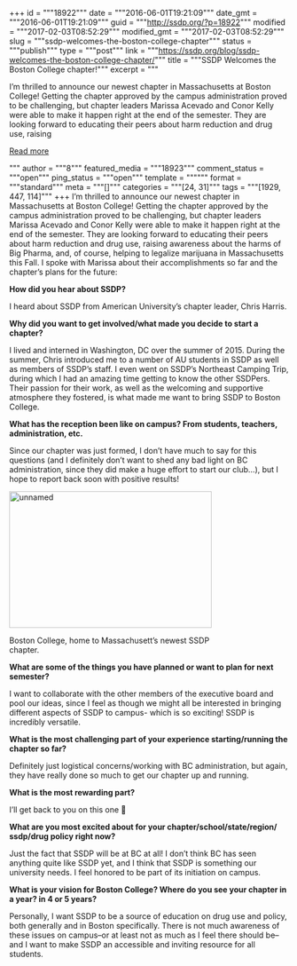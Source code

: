 +++
id = """18922"""
date = """2016-06-01T19:21:09"""
date_gmt = """2016-06-01T19:21:09"""
guid = """http://ssdp.org/?p=18922"""
modified = """2017-02-03T08:52:29"""
modified_gmt = """2017-02-03T08:52:29"""
slug = """ssdp-welcomes-the-boston-college-chapter"""
status = """publish"""
type = """post"""
link = """https://ssdp.org/blog/ssdp-welcomes-the-boston-college-chapter/"""
title = """SSDP Welcomes the Boston College chapter!"""
excerpt = """<p>I&#8217;m thrilled to announce our newest chapter in Massachusetts at Boston College! Getting the chapter approved by the campus administration proved to be challenging, but chapter leaders Marissa Acevado and Conor Kelly were able to make it happen right at the end of the semester. They are looking forward to educating their peers about harm reduction and drug use, raising</p>
<div class="h10"></div>
<p><a class="more-link2 flat" href="https://ssdp.org/blog/ssdp-welcomes-the-boston-college-chapter/">Read more</a></p>
"""
author = """8"""
featured_media = """18923"""
comment_status = """open"""
ping_status = """open"""
template = """"""
format = """standard"""
meta = """[]"""
categories = """[24, 31]"""
tags = """[1929, 447, 114]"""
+++
I&#8217;m thrilled to announce our newest chapter in Massachusetts at Boston College! Getting the chapter approved by the campus administration proved to be challenging, but chapter leaders Marissa Acevado and Conor Kelly were able to make it happen right at the end of the semester. They are looking forward to educating their peers about harm reduction and drug use, raising awareness about the harms of Big Pharma, and, of course, helping to legalize marijuana in Massachusetts this Fall. I spoke with Marissa about their accomplishments so far and the chapter&#8217;s plans for the future:

<strong>How did you hear about SSDP?</strong><strong> </strong>

I heard about SSDP from American University&#8217;s chapter leader, Chris Harris.

<strong>Why did you want to get involved/what made you decide to start a chapter?</strong>

I lived and interned in Washington, DC over the summer of 2015. During the summer, Chris introduced me to a number of AU students in SSDP as well as members of SSDP&#8217;s staff. I even went on SSDP&#8217;s Northeast Camping Trip, during which I had an amazing time getting to know the other SSDPers. Their passion for their work, as well as the welcoming and supportive atmosphere they fostered, is what made me want to bring SSDP to Boston College.

<strong>What has the reception been like on campus? From students, teachers, administration, etc.</strong>

Since our chapter was just formed, I don&#8217;t have much to say for this questions (and I definitely don&#8217;t want to shed any bad light on BC administration, since they did make a huge effort to start our club&#8230;), but I hope to report back soon with positive results!

<div id="attachment_18923" style="width: 375px" class="wp-caption alignleft"><a href="/assets/unnamed-2.jpg"><img class="wp-image-18923" src="http://ssdp.org/assets/unnamed-2-300x202.jpg" alt="unnamed" width="365" height="246" /></a><p class="wp-caption-text">Boston College, home to Massachusett&#8217;s newest SSDP chapter.</p></div>

<strong>What are some of the things you have planned or want to plan for next semester?</strong>

I want to collaborate with the other members of the executive board and pool our ideas, since I feel as though we might all be interested in bringing different aspects of SSDP to campus- which is so exciting! SSDP is incredibly versatile.

<strong>What is the most challenging part of your experience starting/running the chapter so far?</strong><strong> </strong>

Definitely just logistical concerns/working with BC administration, but again, they have really done so much to get our chapter up and running.

<strong>What is the most rewarding part?</strong>

I&#8217;ll get back to you on this one 🙂

<strong>What are you most excited about for your chapter/school/state/region/<wbr />ssdp/drug policy right now?</strong>

Just the fact that SSDP will be at BC at all! I don&#8217;t think BC has seen anything quite like SSDP yet, and I think that SSDP is something our university needs. I feel honored to be part of its initiation on campus.

<strong>What is your vision for Boston College? Where do you see your chapter in a year? in 4 or 5 years?</strong>

Personally, I want SSDP to be a source of education on drug use and policy, both generally and in Boston specifically. There is not much awareness of these issues on campus&#8211;or at least not as much as I feel there should be&#8211;and I want to make SSDP an accessible and inviting resource for all students.
